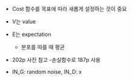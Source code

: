 - Cost 함수를 목표에 따라 새롭게 설정하는 것이 중요
- V는 value
- E는 expectation
    - 분포를 따를 때 평균

- 202p 사진 참고
-손실함수로 187p 사용
- IN_G: random noise, IN_D: x
